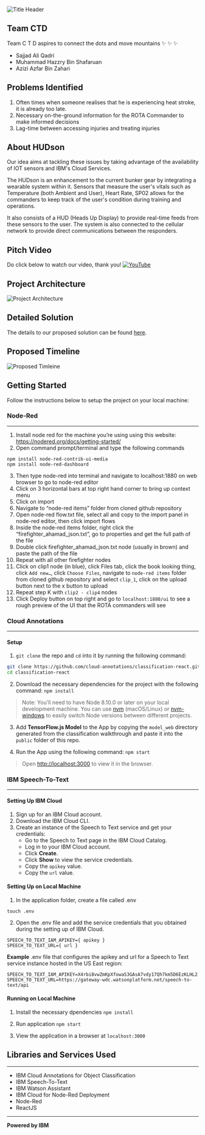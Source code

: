 ![Title Header](./images/Header3.png)

## Team CTD

Team C T D aspires to connect the dots and move mountains :sparkles: :sparkles: :sparkles:

* Sajjad Ali Qadri
* Muhammad Hazzry Bin Shafaruan
* Azizi Azfar Bin Zahari

## Problems Identified
1. Often times when someone realises that he is experiencing heat stroke, it is already too late.
2. Necessary on-the-ground information for the ROTA Commander to make informed decisions
3. Lag-time between accessing injuries and treating injuries

## About HUDson
Our idea aims at tackling these issues by taking advantage of the availability of IOT sensors and IBM's Cloud Services.

The HUDson is an enhancement to the current bunker gear by integrating a wearable system within it. Sensors that measure the user's vitals such as Temperature (both Ambient and User), Heart Rate, SP02 allows for the commanders to keep track of the user's condition during training and operations. 

It also consists of a HUD (Heads Up Display) to provide real-time feeds from these sensors to the user. The system is also connected to the cellular network to provide direct communications between the responders.

## Pitch Video
Do click below to watch our video, thank you!
[![YouTube](./images/Youtube.png)](https://youtu.be/EKC40VrvaJc)

## Project Architecture
![Project Architecture](./images/ProjectArchitecture.png)

## Detailed Solution
The details to our proposed solution can be found [here](https://docs.google.com/presentation/d/118ZEW3oC22b5wW0z8rRuRln_HrM24JXRShlhw-pjIVY/edit?usp=sharing).

## Proposed Timeline
![Proposed Timleine](./images/ProposedTimeline.png)

## Getting Started

Follow the instructions below to setup the project on your local machine:

### Node-Red
----------------------------

1. Install node red for the machine you’re using using this website: https://nodered.org/docs/getting-started/
2. Open command prompt/terminal and type the following commands 
```
npm install node-red-contrib-ui-media
npm install node-red-dashboard
```
3. Then type node-red into terminal and navigate to localhost:1880 on web browser to go to node-red editor
4. Click on 3 horizontal bars at top right hand corner to bring up context menu
5. Click on import 
6. Navigate to “node-red items” folder from cloned github repository
7. Open node-red flow.txt file, select all and copy to the import panel in node-red editor, then click import flows
8. Inside the node-red items folder, right click the “firefighter_ahamad_json.txt”, go to properties and get the full path of the file
9. Double click firefighter_ahamad_json.txt node (usually in brown) and paste the path of the file
10. Repeat with all other firefighter nodes
11. Click on clip1 node (in blue), click Files tab, click the book looking thing, click `Add new…`, click `Choose Files`, navigate to `node-red items` folder from cloned github repository and select `clip_1`, click on the upload button next to the x button to upload  
12. Repeat step K with `clip2 - clip4`  nodes  
13. Click Deploy button on top right and go to `localhost:1880/ui` to see a rough preview of the UI that the ROTA commanders will see


### Cloud Annotations
----------------------------

#### Setup
1. `git clone` the repo and `cd` into it by running the following command:

```bash
git clone https://github.com/cloud-annotations/classification-react.git
cd classification-react
```

2. Download the necessary dependencies for the project with the following command:
`npm install`

> Note: You’ll need to have Node 8.10.0 or later on your local development machine. You can use [nvm](https://github.com/creationix/nvm#installation) (macOS/Linux) or [nvm-windows](https://github.com/coreybutler/nvm-windows#node-version-manager-nvm-for-windows) to easily switch Node versions between different projects.

3. Add **TensorFlow.js Model** to the App by copying the `model_web` directory generated from the classification walkthrough and paste it into the `public` folder of this repo.

4. Run the App using the following command:
`npm start`

>Open [http://localhost:3000](https://docs.google.com/document/d/1du0OzhGNdTIKyl838Xxb77k3qJ4IGJGB11jquXxrRsU/edit?usp=sharing) to view it in the browser.

### IBM Speech-To-Text
----------------------------
#### Setting Up IBM Cloud
1. Sign up for an IBM Cloud account.
2. Download the IBM Cloud CLI.
3. Create an instance of the Speech to Text service and get your credentials:
    * Go to the Speech to Text page in the IBM Cloud Catalog.
    * Log in to your IBM Cloud account.
    * Click **Create**.
    * Click **Show** to view the service credentials.
    * Copy the `apikey` value.
    * Copy the `url` value.
  
#### Setting Up on Local Machine
1. In the application folder, create a file called .env

`touch .env`

2. Open the .env file and add the service credentials that you obtained during the setting up of IBM Cloud.

```
SPEECH_TO_TEXT_IAM_APIKEY={ apikey } 
SPEECH_TO_TEXT_URL={ url }
```

**Example** .env file that configures the apikey and url for a Speech to Text service instance hosted in the US East region:

```
SPEECH_TO_TEXT_IAM_APIKEY=X4rbi8vwZmKpXfowaS3GAsA7vdy17Qh7km5D6EzKLHL2
SPEECH_TO_TEXT_URL=https://gateway-wdc.watsonplatform.net/speech-to-text/api
```
#### Running on Local Machine
1. Install the necessary dpendencies
`npm install`

2. Run application
`npm start`

3. View the application in a browser at `localhost:3000`

## Libraries and Services Used
----------------------------
* IBM Cloud Annotations for Object Classification
* IBM Speech-To-Text
* IBM Watson Assistant
* IBM Cloud for Node-Red Deployment 
* Node-Red
* ReactJS
_____________________
**Powered by IBM**